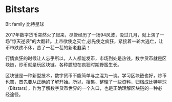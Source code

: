 # Bitstars
Bit  family
比特星球

2017年数字货币突然火了起来，尽管经历了一场94风波，没过几月，就上演了一场"惊天逆袭"的大翻转。上帝欲使之灭亡,必先使之疯狂，紧接着一轮大逃亡，让币市跌跌不休，苦了一茬一茬的新老韭菜！

行情疯狂的时候让人忘乎所以，人人都能发币，市场到处是热钱，数字货币就是区块链，炒币就是玩区块链。各种臆想在疯狂时期野蛮生长。

区块链是一种新型技术，数字货币不能简单与之混为一谈。学习区块链也好，炒币也罢，首先要从正确的了解开始。所以，搜集、整理了一些资料，归档成比特星球（Bitstars），作为了解数字货币世界的一个入口，也是正确理解区块链的一种必经途径。
